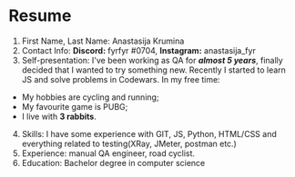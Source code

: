 # Resume

1. First Name, Last Name: Anastasija Krumina
2. Contact Info: **Discord:** fyrfyr #0704, **Instagram:** anastasija_fyr
3. Self-presentation: I've been working as QA for ***almost 5 years***, finally decided that I wanted to try something new. Recently I started to learn JS and solve problems in Codewars. 
In my free time:
- My hobbies are cycling and running;
- My favourite game is PUBG;
- I live with **3 rabbits**.
4. Skills: I have some experience with GIT, JS, Python, HTML/CSS and everything related to testing(XRay, JMeter, postman etc.)
5. Experience: manual QA engineer, road cyclist.
6. Education: Bachelor degree in computer science